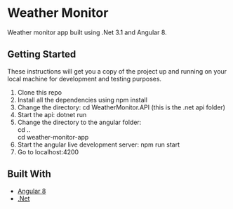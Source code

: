 # Weather Monitor

Weather monitor app built using .Net 3.1 and Angular 8.

## Getting Started

These instructions will get you a copy of the project up and running on your local machine for development and testing purposes.

1. Clone this repo
2. Install all the dependencies using npm install
3. Change the directory: cd WeatherMonitor.API (this is the .net api folder)
4. Start the api: dotnet run
5. Change the directory to the angular folder: <br>
    cd .. <br/>
    cd weather-monitor-app
6. Start the angular live development server: npm run start
7. Go to localhost:4200

## Built With

* [Angular 8](https://cli.angular.io/)
* [.Net](https://dotnet.microsoft.com/) 


